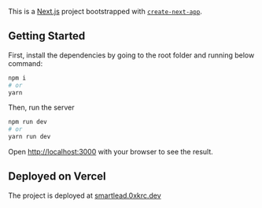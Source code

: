 This is a [Next.js](https://nextjs.org/) project bootstrapped with [`create-next-app`](https://github.com/vercel/next.js/tree/canary/packages/create-next-app).

## Getting Started

First, install the dependencies by going to the root folder and running below command:

```bash
npm i
# or
yarn
```

Then, run the server
```bash
npm run dev
# or
yarn run dev
```

Open [http://localhost:3000](http://localhost:3000) with your browser to see the result.

## Deployed on Vercel

The project is deployed at [smartlead.0xkrc.dev](https://smartlead.0xkrc.dev)

